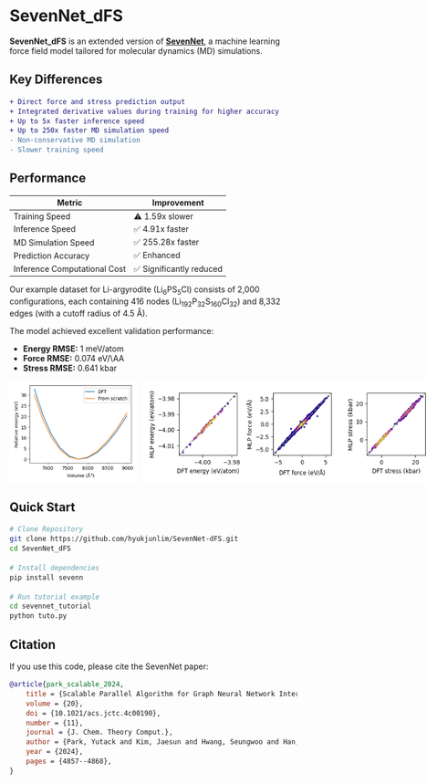 
# SevenNet_dFS

**SevenNet_dFS** is an extended version of [**SevenNet**](https://github.com/MDIL-SNU/SevenNet), a machine learning force field model tailored for molecular dynamics (MD) simulations.

## Key Differences

```diff
+ Direct force and stress prediction output
+ Integrated derivative values during training for higher accuracy
+ Up to 5x faster inference speed
+ Up to 250x faster MD simulation speed
- Non-conservative MD simulation
- Slower training speed
```

## Performance

| Metric                      | Improvement               |
|-----------------------------|---------------------------|
| Training Speed              | ⚠️ 1.59x slower           |
| Inference Speed             | ✅ 4.91x faster           |
| MD Simulation Speed         | ✅ 255.28x faster         |
| Prediction Accuracy         | ✅ Enhanced               |
| Inference Computational Cost| ✅ Significantly reduced  |

Our example dataset for Li-argyrodite (Li<sub>6</sub>PS<sub>5</sub>Cl) consists of 2,000 configurations, each containing 416 nodes (Li<sub>192</sub>P<sub>32</sub>S<sub>160</sub>Cl<sub>32</sub>) and 8,332 edges (with a cutoff radius of 4.5 Å).

The model achieved excellent validation performance:

- **Energy RMSE:** 1 meV/atom
- **Force RMSE:** 0.074 eV/\AA
- **Stress RMSE:** 0.641 kbar

<div style="display: flex; align-items: center; justify-content: start; gap: 10px;">
  <img src="sevennet_tutorial/results/reference/eos_curve_base_full5.png" alt="Equation of State Curve" height="180">
  <img src="sevennet_tutorial/results/reference/parity_plot_base_full5.png" alt="Parity Plot" height="180">
</div>

## Quick Start

```bash
# Clone Repository
git clone https://github.com/hyukjunlim/SevenNet-dFS.git
cd SevenNet_dFS

# Install dependencies
pip install sevenn

# Run tutorial example
cd sevennet_tutorial
python tuto.py
```

## Citation<a name="citation"></a>

If you use this code, please cite the SevenNet paper:
```bibtex
@article{park_scalable_2024,
	title = {Scalable Parallel Algorithm for Graph Neural Network Interatomic Potentials in Molecular Dynamics Simulations},
	volume = {20},
	doi = {10.1021/acs.jctc.4c00190},
	number = {11},
	journal = {J. Chem. Theory Comput.},
	author = {Park, Yutack and Kim, Jaesun and Hwang, Seungwoo and Han, Seungwu},
	year = {2024},
	pages = {4857--4868},
}
```